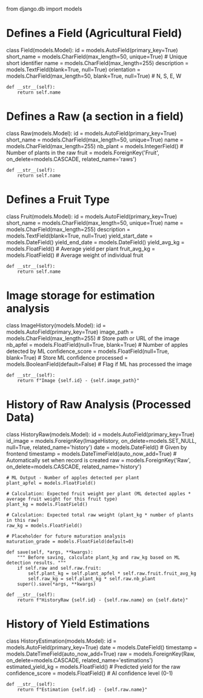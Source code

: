 from django.db import models

# Defines a Field (Agricultural Field)
class Field(models.Model):
    id = models.AutoField(primary_key=True)
    short_name = models.CharField(max_length=50, unique=True)  # Unique short identifier
    name = models.CharField(max_length=255)
    description = models.TextField(blank=True, null=True)
    orientation = models.CharField(max_length=50, blank=True, null=True)  # N, S, E, W

    def __str__(self):
        return self.name

# Defines a Raw (a section in a field)
class Raw(models.Model):
    id = models.AutoField(primary_key=True)
    short_name = models.CharField(max_length=50, unique=True)
    name = models.CharField(max_length=255)
    nb_plant = models.IntegerField()  # Number of plants in the raw
    fruit = models.ForeignKey('Fruit', on_delete=models.CASCADE, related_name='raws')

    def __str__(self):
        return self.name

# Defines a Fruit Type
class Fruit(models.Model):
    id = models.AutoField(primary_key=True)
    short_name = models.CharField(max_length=50, unique=True)
    name = models.CharField(max_length=255)
    description = models.TextField(blank=True, null=True)
    yield_start_date = models.DateField()
    yield_end_date = models.DateField()
    yield_avg_kg = models.FloatField()  # Average yield per plant
    fruit_avg_kg = models.FloatField()  # Average weight of individual fruit

    def __str__(self):
        return self.name


# Image storage for estimation analysis
class ImageHistory(models.Model):
    id = models.AutoField(primary_key=True)
    image_path = models.CharField(max_length=255)  # Store path or URL of the image
    nb_apfel = models.FloatField(null=True, blank=True)  # Number of apples detected by ML
    confidence_score = models.FloatField(null=True, blank=True)  # Store ML confidence
    processed = models.BooleanField(default=False)  # Flag if ML has processed the image

    def __str__(self):
        return f"Image {self.id} - {self.image_path}"


# History of Raw Analysis (Processed Data)
class HistoryRaw(models.Model):
    id = models.AutoField(primary_key=True)
    id_image = models.ForeignKey(ImageHistory, on_delete=models.SET_NULL, null=True, related_name='history') 
    date = models.DateField()  # Given by frontend
    timestamp = models.DateTimeField(auto_now_add=True)  # Automatically set when record is created
    raw = models.ForeignKey('Raw', on_delete=models.CASCADE, related_name='history')

    # ML Output - Number of apples detected per plant
    plant_apfel = models.FloatField()

    # Calculation: Expected fruit weight per plant (ML detected apples * average fruit weight for this fruit type)
    plant_kg = models.FloatField()

    # Calculation: Expected total raw weight (plant_kg * number of plants in this raw)
    raw_kg = models.FloatField()

    # Placeholder for future maturation analysis
    maturation_grade = models.FloatField(default=0)

    def save(self, *args, **kwargs):
        """ Before saving, calculate plant_kg and raw_kg based on ML detection results. """
        if self.raw and self.raw.fruit:
            self.plant_kg = self.plant_apfel * self.raw.fruit.fruit_avg_kg
            self.raw_kg = self.plant_kg * self.raw.nb_plant
        super().save(*args, **kwargs)

    def __str__(self):
        return f"HistoryRaw {self.id} - {self.raw.name} on {self.date}"


# History of Yield Estimations
class HistoryEstimation(models.Model):
    id = models.AutoField(primary_key=True)
    date = models.DateField()
    timestamp = models.DateTimeField(auto_now_add=True)
    raw = models.ForeignKey(Raw, on_delete=models.CASCADE, related_name='estimations')
    estimated_yield_kg = models.FloatField()  # Predicted yield for the raw
    confidence_score = models.FloatField()  # AI confidence level (0-1)

    def __str__(self):
        return f"Estimation {self.id} - {self.raw.name}"

